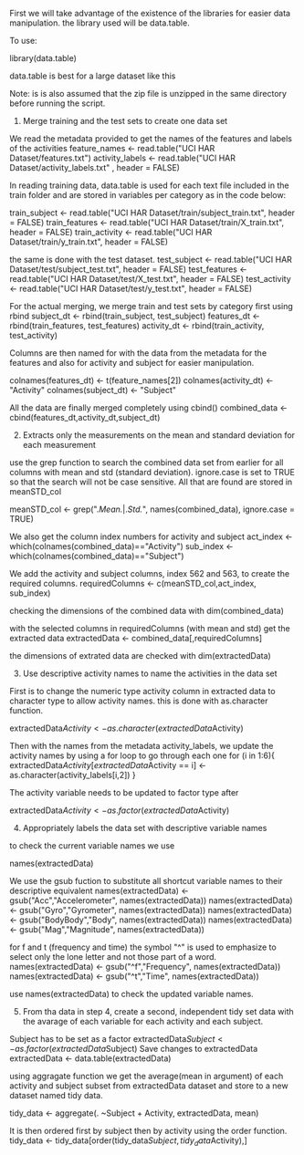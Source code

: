 First we will take advantage of the existence of the libraries for easier data manipulation. the library used will be data.table.

To use:

library(data.table)

data.table is best for a large dataset like this

Note: is is also assumed that the zip file is unzipped in the same directory before running the script.

1. Merge training and the test sets to create one data set

We read the metadata provided to get the names of the features and labels of the activities
feature_names <- read.table("UCI HAR Dataset/features.txt")
activity_labels <- read.table("UCI HAR Dataset/activity_labels.txt" , header = FALSE)


In reading training data, data.table is used for each text file included in the train folder and are stored in variables per category as in the code below:

train_subject <- read.table("UCI HAR Dataset/train/subject_train.txt", header = FALSE)
train_features <- read.table("UCI HAR Dataset/train/X_train.txt", header = FALSE)
train_activity <- read.table("UCI HAR Dataset/train/y_train.txt", header = FALSE)

the same is done with the test dataset.
test_subject <- read.table("UCI HAR Dataset/test/subject_test.txt", header = FALSE)
test_features <- read.table("UCI HAR Dataset/test/X_test.txt", header = FALSE)
test_activity <- read.table("UCI HAR Dataset/test/y_test.txt", header = FALSE)

For the actual merging, we merge train and test sets by category first using rbind
subject_dt <- rbind(train_subject, test_subject)
features_dt <- rbind(train_features, test_features)
activity_dt <- rbind(train_activity, test_activity)

Columns are then named for with the data from the metadata for the features and also for activity and subject for easier manipulation.

colnames(features_dt) <- t(feature_names[2])
colnames(activity_dt) <- "Activity"
colnames(subject_dt) <- "Subject"

All the data are finally merged completely using cbind() 
combined_data <- cbind(features_dt,activity_dt,subject_dt)


2. Extracts only the measurements on the mean and standard deviation for each measurement


use the grep function to search the combined data set from earlier for all columns with mean and std (standard deviation). ignore.case is set to TRUE so that the search will not be case sensitive. All that are found are stored in meanSTD_col

meanSTD_col <- grep(".*Mean.*|.*Std.*", names(combined_data), ignore.case = TRUE)

We also get the column index numbers for activity and subject
act_index <- which(colnames(combined_data)=="Activity")
sub_index <-which(colnames(combined_data)=="Subject")

We add the activity and subject columns, index 562 and 563, to create the required columns. 
requiredColumns <- c(meanSTD_col,act_index, sub_index)


checking the dimensions of the combined data with
dim(combined_data)

with the selected columns in requiredColumns (with mean and std) get the extracted data 
extractedData <- combined_data[,requiredColumns]

the dimensions of extrated data are checked with 
dim(extractedData)



3. Use descriptive activity names to name the activities in the data set

First is to change the numeric type activity column in extracted data to character type to allow activity names. this is done with as.character function.

extractedData$Activity <- as.character(extractedData$Activity)

Then with the names from the metadata activity_labels, we update the activity names by using a for loop to go through each one
for (i in 1:6){
  extractedData$Activity[extractedData$Activity == i] <- as.character(activity_labels[i,2])
}

The activity variable needs to be updated to factor type after

extractedData$Activity <- as.factor(extractedData$Activity)

4. Appropriately labels the data set with descriptive variable names

to check the current variable names we use 

names(extractedData)

We use the gsub fuction to substitute all shortcut variable names to their descriptive equivalent
names(extractedData) <- gsub("Acc","Accelerometer", names(extractedData))
names(extractedData) <- gsub("Gyro","Gyrometer", names(extractedData))
names(extractedData) <- gsub("BodyBody","Body", names(extractedData))
names(extractedData) <- gsub("Mag","Magnitude", names(extractedData))

for f and t (frequency and time) the symbol "^" is used to emphasize to select only the lone letter and not those part of a word.
names(extractedData) <- gsub("^f","Frequency", names(extractedData))
names(extractedData) <- gsub("^t","Time", names(extractedData))

use names(extractedData) to check the updated variable names.


5. From tha data in step 4, create a second, independent tidy set data with the avarage of each variable for each activity and each subject. 

Subject has to be set as a factor
extractedData$Subject <- as.factor(extractedData$Subject)
Save changes to extractedData
extractedData <- data.table(extractedData)

using aggragate function we get the average(mean in argument) of each activity and subject subset from extractedData dataset and store to a new dataset named tidy data.

tidy_data <- aggregate(. ~Subject + Activity, extractedData, mean)

It is then ordered first by subject then by activity using the order function. 
tidy_data <- tidy_data[order(tidy_data$Subject, tidy_data$Activity),]

